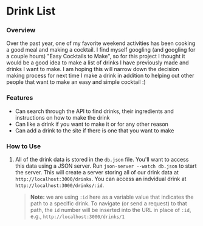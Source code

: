 # Drink List

### Overview

Over the past year, one of my favorite weekend activities has been cooking a good meal and making a cocktail. I find myself googling (and googling for a couple hours) "Easy Cocktails to Make", so for this project I thought it would be a good idea to make a list of drinks I have previously made and drinks I want to make. I am hoping this will narrow down the decision making process for next time I make a drink in addition to helping out other people that want to make an easy and simple cocktail :)

### Features
- Can search through the API to find drinks, their ingredients and instructions on how to make the drink
- Can like a drink if you want to make it or for any other reason
- Can add a drink to the site if there is one that you want to make 

### How to Use

1. All of the drink data is stored in the `db.json` file. You'll want to access this
data using a JSON server. Run `json-server --watch db.json` to start the server. This will create a server storing all of our drink data at `http://localhost:3000/drinks`. You can access an indvidual drink at `http://localhost:3000/drinks/:id`.

    > **Note:** we are using `:id` here as a variable value that indicates the path
    > to a specific drink. To navigate (or send a request) to that path, the `id`
    > number will be inserted into the URL in place of `:id`, e.g.,
    > `http://localhost:3000/drinks/1`